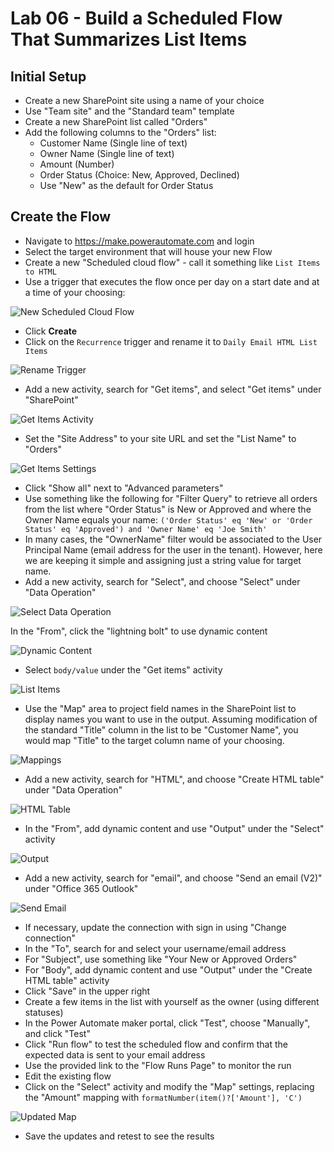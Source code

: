 # Lab 06 - Build a Scheduled Flow That Summarizes List Items

## Initial Setup

- Create a new SharePoint site using a name of your choice
- Use "Team site" and the "Standard team" template
- Create a new SharePoint list called "Orders"
- Add the following columns to the "Orders" list:
  - Customer Name (Single line of text)
  - Owner Name (Single line of text)
  - Amount (Number)
  - Order Status (Choice: New, Approved, Declined)
  - Use "New" as the default for Order Status

## Create the Flow

- Navigate to <https://make.powerautomate.com> and login
- Select the target environment that will house your new Flow
- Create a new "Scheduled cloud flow" - call it something like `List Items to HTML`
- Use a trigger that executes the flow once per day on a start date and at a time of your choosing:

![New Scheduled Cloud Flow](../images/lab06/sched-flow.png)

- Click **Create**
- Click on the `Recurrence` trigger and rename it to `Daily Email HTML List Items`

![Rename Trigger](../images/lab06/rename-trigger.png)

- Add a new activity, search for "Get items", and select "Get items" under "SharePoint"

![Get Items Activity](../images/lab06/get-items-activity.png)

- Set the "Site Address" to your site URL and set the "List Name" to "Orders"

![Get Items Settings](../images/lab06/get-items-settings.png)

- Click "Show all" next to "Advanced parameters"
- Use something like the following for "Filter Query" to retrieve all orders from the list where "Order Status" is New or Approved and where the Owner Name equals your name: `('Order Status' eq 'New' or 'Order Status' eq 'Approved') and 'Owner Name' eq 'Joe Smith'`
- In many cases, the "OwnerName" filter would be associated to the User Principal Name (email address for the user in the tenant). However, here we are keeping it simple and assigning just a string value for target name.
- Add a new activity, search for "Select", and choose "Select" under "Data Operation"

![Select Data Operation](../images/lab06/select-data-operation.png)

In the "From", click the "lightning bolt" to use dynamic content

![Dynamic Content](../images/lab06/dynamic-content.png)

- Select `body/value` under the "Get items" activity

![List Items](../images/lab06/list-items.png)

- Use the "Map" area to project field names in the SharePoint list to display names you want to use in the output. Assuming modification of the standard "Title" column in the list to be "Customer Name", you would map "Title" to the target column name of your choosing.

![Mappings](../images/lab06/mappings.png)

- Add a new activity, search for "HTML", and choose "Create HTML table" under "Data Operation"

![HTML Table](../images/lab06/html-table.png)

- In the "From", add dynamic content and use "Output" under the "Select" activity

![Output](../images/lab06/output.png)

- Add a new activity, search for "email", and choose "Send an email (V2)" under "Office 365 Outlook"

![Send Email](../images/lab06/send-email.png)

- If necessary, update the connection with sign in using "Change connection"
- In the "To", search for and select your username/email address
- For "Subject", use something like "Your New or Approved Orders"
- For "Body", add dynamic content and use "Output" under the "Create HTML table" activity
- Click "Save" in the upper right
- Create a few items in the list with yourself as the owner (using different statuses)
- In the Power Automate maker portal, click "Test", choose "Manually", and click "Test"
- Click "Run flow" to test the scheduled flow and confirm that the expected data is sent to your email address
- Use the provided link to the "Flow Runs Page" to monitor the run
- Edit the existing flow
- Click on the "Select" activity and modify the "Map" settings, replacing the "Amount" mapping with `formatNumber(item()?['Amount'], 'C')`

![Updated Map](../images/lab06/updated-map.png)

- Save the updates and retest to see the results
